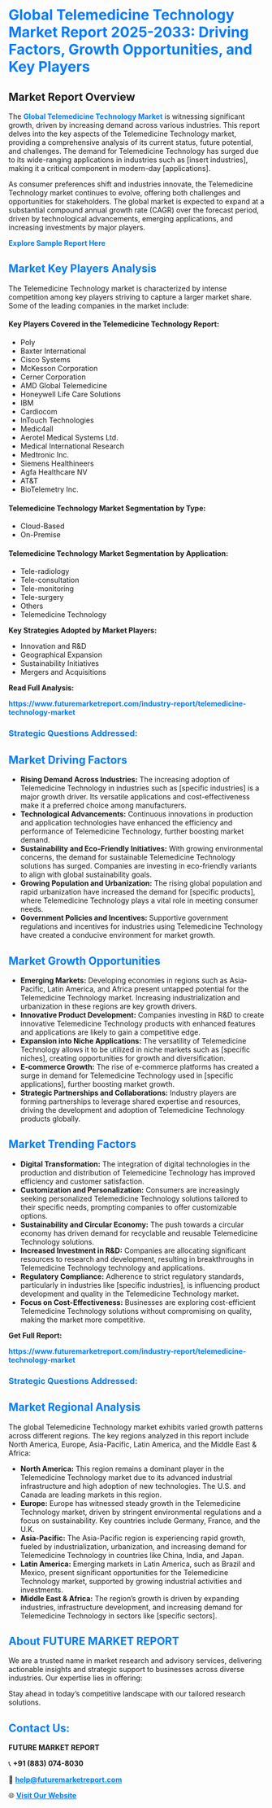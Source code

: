 <h1 style="color: #007BFF;">Global Telemedicine Technology Market Report 2025-2033: Driving Factors, Growth Opportunities, and Key Players</h1>

<section id="overview">
<h2>Market Report Overview</h2>
<p>The <a href="https://www.futuremarketreport.com/industry-report/telemedicine-technology-market" style="color: #007BFF; text-decoration: none;"><strong>Global Telemedicine Technology Market</strong></a> is witnessing significant growth, driven by increasing demand across various industries. This report delves into the key aspects of the Telemedicine Technology market, providing a comprehensive analysis of its current status, future potential, and challenges. The demand for Telemedicine Technology has surged due to its wide-ranging applications in industries such as [insert industries], making it a critical component in modern-day [applications].</p>
<p>As consumer preferences shift and industries innovate, the Telemedicine Technology market continues to evolve, offering both challenges and opportunities for stakeholders. The global market is expected to expand at a substantial compound annual growth rate (CAGR) over the forecast period, driven by technological advancements, emerging applications, and increasing investments by major players.</p>
</section>

<section id="overview">
<p><a href="https://www.futuremarketreport.com/request-sample/reportId=127382" style="color: #007BFF; text-decoration: none;"><strong>Explore Sample Report Here</strong></a></p>
</section>

<section id="key-players">
<h2 style="color: #007BFF;">Market Key Players Analysis</h2>
<p>The Telemedicine Technology market is characterized by intense competition among key players striving to capture a larger market share. Some of the leading companies in the market include:</p>
<h4>Key Players Covered in the Telemedicine Technology Report:</h4>
<ul><li>Poly</li><li>Baxter International</li><li>Cisco Systems</li><li>McKesson Corporation</li><li>Cerner Corporation</li><li>AMD Global Telemedicine</li><li>Honeywell Life Care Solutions</li><li>IBM</li><li>Cardiocom</li><li>InTouch Technologies</li><li>Medic4all</li><li>Aerotel Medical Systems Ltd.</li><li>Medical International Research</li><li>Medtronic Inc.</li><li>Siemens Healthineers</li><li>Agfa Healthcare NV</li><li>AT&amp;T</li><li>BioTelemetry Inc.</li></ul>
<h4>Telemedicine Technology Market Segmentation by Type:</h4>
<ul><li>Cloud-Based</li><li>On-Premise</li></ul>

<h4>Telemedicine Technology Market Segmentation by Application:</h4>
<ul><li>Tele-radiology</li><li>Tele-consultation</li><li>Tele-monitoring</li><li>Tele-surgery</li><li>Others</li><li>Telemedicine Technology</li></ul>
<p><strong>Key Strategies Adopted by Market Players:</strong></p>
<ul>
<li>Innovation and R&D</li>
<li>Geographical Expansion</li>
<li>Sustainability Initiatives</li>
<li>Mergers and Acquisitions</li>
</ul>
</section>

<section>
<p><strong>Read Full Analysis: </strong></p><a href="https://www.futuremarketreport.com/industry-report/telemedicine-technology-market" style="color: #007BFF; text-decoration: none;"><strong>https://www.futuremarketreport.com/industry-report/telemedicine-technology-market</strong></a>
<h3 style="color: #007BFF;">Strategic Questions Addressed:</h3>
</section>

<section id="driving-factors">
<h2 style="color: #007BFF;">Market Driving Factors</h2>
<ul>
<li><strong>Rising Demand Across Industries:</strong> The increasing adoption of Telemedicine Technology in industries such as [specific industries] is a major growth driver. Its versatile applications and cost-effectiveness make it a preferred choice among manufacturers.</li>
<li><strong>Technological Advancements:</strong> Continuous innovations in production and application technologies have enhanced the efficiency and performance of Telemedicine Technology, further boosting market demand.</li>
<li><strong>Sustainability and Eco-Friendly Initiatives:</strong> With growing environmental concerns, the demand for sustainable Telemedicine Technology solutions has surged. Companies are investing in eco-friendly variants to align with global sustainability goals.</li>
<li><strong>Growing Population and Urbanization:</strong> The rising global population and rapid urbanization have increased the demand for [specific products], where Telemedicine Technology plays a vital role in meeting consumer needs.</li>
<li><strong>Government Policies and Incentives:</strong> Supportive government regulations and incentives for industries using Telemedicine Technology have created a conducive environment for market growth.</li>
</ul>
</section>

<section id="growth-opportunities">
<h2 style="color: #007BFF;">Market Growth Opportunities</h2>
<ul>
<li><strong>Emerging Markets:</strong> Developing economies in regions such as Asia-Pacific, Latin America, and Africa present untapped potential for the Telemedicine Technology market. Increasing industrialization and urbanization in these regions are key growth drivers.</li>
<li><strong>Innovative Product Development:</strong> Companies investing in R&D to create innovative Telemedicine Technology products with enhanced features and applications are likely to gain a competitive edge.</li>
<li><strong>Expansion into Niche Applications:</strong> The versatility of Telemedicine Technology allows it to be utilized in niche markets such as [specific niches], creating opportunities for growth and diversification.</li>
<li><strong>E-commerce Growth:</strong> The rise of e-commerce platforms has created a surge in demand for Telemedicine Technology used in [specific applications], further boosting market growth.</li>
<li><strong>Strategic Partnerships and Collaborations:</strong> Industry players are forming partnerships to leverage shared expertise and resources, driving the development and adoption of Telemedicine Technology products globally.</li>
</ul>
</section>

<section id="trending-factors">
<h2 style="color: #007BFF;">Market Trending Factors</h2>
<ul>
<li><strong>Digital Transformation:</strong> The integration of digital technologies in the production and distribution of Telemedicine Technology has improved efficiency and customer satisfaction.</li>
<li><strong>Customization and Personalization:</strong> Consumers are increasingly seeking personalized Telemedicine Technology solutions tailored to their specific needs, prompting companies to offer customizable options.</li>
<li><strong>Sustainability and Circular Economy:</strong> The push towards a circular economy has driven demand for recyclable and reusable Telemedicine Technology solutions.</li>
<li><strong>Increased Investment in R&D:</strong> Companies are allocating significant resources to research and development, resulting in breakthroughs in Telemedicine Technology technology and applications.</li>
<li><strong>Regulatory Compliance:</strong> Adherence to strict regulatory standards, particularly in industries like [specific industries], is influencing product development and quality in the Telemedicine Technology market.</li>
<li><strong>Focus on Cost-Effectiveness:</strong> Businesses are exploring cost-efficient Telemedicine Technology solutions without compromising on quality, making the market more competitive.</li>
</ul>
</section>

<section>
<p><strong>Get Full Report: </strong></p><a href="https://www.futuremarketreport.com/industry-report/telemedicine-technology-market" style="color: #007BFF; text-decoration: none;"><strong>https://www.futuremarketreport.com/industry-report/telemedicine-technology-market</strong></a>
<h3 style="color: #007BFF;">Strategic Questions Addressed:</h3>
</section>


<section id="regional-analysis">
<h2 style="color: #007BFF;">Market Regional Analysis</h2>
<p>The global Telemedicine Technology market exhibits varied growth patterns across different regions. The key regions analyzed in this report include North America, Europe, Asia-Pacific, Latin America, and the Middle East & Africa:</p>
<ul>
<li><strong>North America:</strong> This region remains a dominant player in the Telemedicine Technology market due to its advanced industrial infrastructure and high adoption of new technologies. The U.S. and Canada are leading markets in this region.</li>
<li><strong>Europe:</strong> Europe has witnessed steady growth in the Telemedicine Technology market, driven by stringent environmental regulations and a focus on sustainability. Key countries include Germany, France, and the U.K.</li>
<li><strong>Asia-Pacific:</strong> The Asia-Pacific region is experiencing rapid growth, fueled by industrialization, urbanization, and increasing demand for Telemedicine Technology in countries like China, India, and Japan.</li>
<li><strong>Latin America:</strong> Emerging markets in Latin America, such as Brazil and Mexico, present significant opportunities for the Telemedicine Technology market, supported by growing industrial activities and investments.</li>
<li><strong>Middle East & Africa:</strong> The region’s growth is driven by expanding industries, infrastructure development, and increasing demand for Telemedicine Technology in sectors like [specific sectors].</li>
</ul>
</section>

<footer>
<h2 style="color: #007BFF;">About FUTURE MARKET REPORT</h2>
<p>We are a trusted name in market research and advisory services, delivering actionable insights and strategic support to businesses across diverse industries. Our expertise lies in offering:</p>

<p>Stay ahead in today’s competitive landscape with our tailored research solutions.</p>

<h2 style="color: #007BFF;">Contact Us:</h2>
<p><strong>FUTURE MARKET REPORT</strong></p>
<p>📞 <strong>+91 (883) 074-8030</strong></p>
<p>📧 <strong><a href="mailto:help@futuremarketreport.com" style="color: #007BFF;">help@futuremarketreport.com</a></strong></p>
<p>🌐 <strong><a href="https://www.futuremarketreport.com/" style="color: #007BFF;">Visit Our Website</a></strong></p>
</footer>